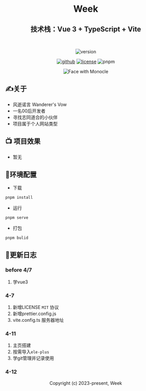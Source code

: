 <div align="center">
<h1>
  Week
</h1>

## 技术栈：Vue 3 + TypeScript + Vite
<br>
<!-- ![vue](https://img.shields.io/badge/vue-%5E3.2.47-blue) -->
<!-- ![typescript](https://badgen.net/badge/icon/typescript?icon=typescript&label) -->

![version](https://img.shields.io/badge/version-v1.03-blueviolet)

[![github](https://badgen.net/badge/icon/github?icon=github&label)](https://github.com/TK06X/website)
[![license](https://img.shields.io/github/license/anncwb/vue-vben-admin.svg)](LICENSE)
![pnpm](https://img.shields.io/badge/pnpm-8.1.0-orange)  

![Face with Monocle](https://em-content.zobj.net/source/microsoft-teams/337/face-with-monocle_1f9d0.png)

</div>

## ✍️关于

- 风逝诺言 Wanderer's Vow
- 一名00后开发者
- 寻找志同道合的小伙伴
- 项目属于个人网站类型

## 📺 项目效果

- 暂无

## 🚀环境配置
- 下载
```bash
pnpm install
```

- 运行
```bash
pnpm serve
```

- 打包
```bash
pnpm bulid
```

## 📑更新日志

### before 4/7
1. 学vue3

### 4-7
1. 新增LICENSE `MIT` 协议
2. 新增prettier.config.js 
3. vite.config.ts 服务器地址

### 4-11 
1. 主页搭建
2. 按需导入`ele-plus`
3. 学git管理并记录使用

### 4-12







<div align="center"> 
   Copyright (c) 2023-present, Week
</div>

 
